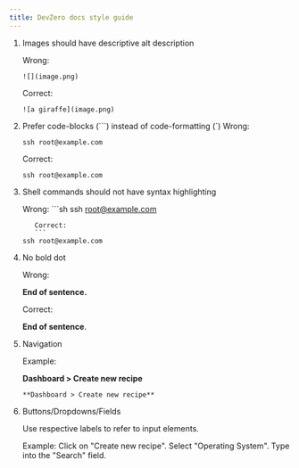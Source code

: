 ```yaml
---
title: DevZero docs style guide
---
```

1. Images should have descriptive alt description

   Wrong:
      ```
   ![](image.png)
   ```
      Correct:
      ```
   ![a giraffe](image.png)
   ```

2. Prefer code-blocks (```) instead of code-formatting (`)
   Wrong:

   `ssh root@example.com`

   Correct:

   ```
   ssh root@example.com
   ```

3. Shell commands should not have syntax highlighting

    Wrong:
       ```sh
    ssh root@example.com
    ```
       Correct:
       ```
    ssh root@example.com
    ```

4. No bold dot

   Wrong:

   **End of sentence.**

   Correct:

   **End of sentence**.

5. Navigation

   Example:

   **Dashboard > Create new recipe**

   ```
   **Dashboard > Create new recipe**
   ```

6. Buttons/Dropdowns/Fields

   Use respective labels to refer to input elements.

   Example:
     Click on "Create new recipe". Select "Operating System". Type into the "Search" field.
